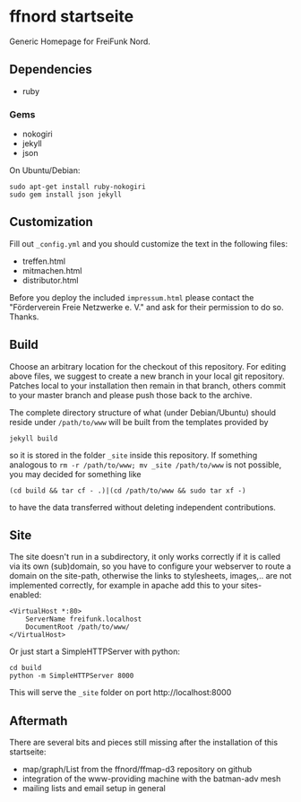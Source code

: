 ffnord startseite
=================

Generic Homepage for FreiFunk Nord.

Dependencies
------------

* ruby

### Gems

* nokogiri
* jekyll
* json

On Ubuntu/Debian:

    sudo apt-get install ruby-nokogiri
    sudo gem install json jekyll

Customization
-------------
Fill out `_config.yml` and you should customize the text in the following files:

 * treffen.html
 * mitmachen.html
 * distributor.html

Before you deploy the included `impressum.html` please contact
the "Förderverein Freie Netzwerke e. V." and ask for their
permission to do so. Thanks.

Build
-----

Choose an arbitrary location for the checkout of this repository. For editing
above files, we suggest to create a new branch in your local git repository.
Patches local to your installation then remain in that branch, others commit
to your master branch and please push those back to the archive. 

The complete directory structure of what (under Debian/Ubuntu) should reside 
under `/path/to/www` will be built from the templates provided by

	jekyll build

so it is stored in the folder `_site` inside this repository. If
something analogous to `rm -r /path/to/www; mv _site /path/to/www` is not
possible, you may decided for something like

	(cd build && tar cf - .)|(cd /path/to/www && sudo tar xf -)

to have the data transferred without deleting independent contributions.

Site
----

The site doesn't run in a subdirectory, it only works correctly if it is
called via its own (sub)domain, so you have to configure your webserver to
route a domain on the site-path, otherwise the links to stylesheets, images,..
are not implemented correctly, for example in apache add this to your
sites-enabled:

	<VirtualHost *:80>
		ServerName freifunk.localhost
		DocumentRoot /path/to/www/
	</VirtualHost>

Or just start a SimpleHTTPServer with python:

    cd build 
    python -m SimpleHTTPServer 8000
    
This will serve the `_site` folder on port http://localhost:8000


Aftermath
---------

There are several bits and pieces still missing after the installation of this
startseite:

 * map/graph/List from the ffnord/ffmap-d3 repository on github
 * integration of the www-providing machine with the batman-adv mesh
 * mailing lists and email setup in general
